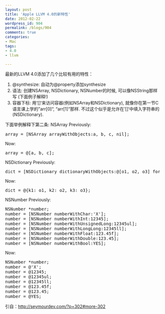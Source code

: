 ```yaml
---
layout: post
title: 'Apple LLVM 4.0的新特性'
date: 2012-02-22
wordpress_id: 904
permalink: /blogs/904
comments: true
categories:
- Mac
tags:
- 4.0
- llvm

---
```

最新的LLVM 4.0添加了几个比较有用的特性：
<ol>
	<li>@synthesize: 自动为@property添加synthesize</li>
	<li>语法: 创建NSArray, NSDictionary, NSNumber的时候, 可以像NSString那样写 (下面例子解释!)</li>
	<li>容器下标: 用’[]‘来访问容器(例如NSArray和NSDictionary), 就像你在第一节C语言课上学的”arr[0]“, “arr[1]“那样. 不过这个似乎是允许在’[]‘中填入字符串的(NSDictionary).</li>
</ol>
下面举例解释下第二条:
NSArray
Previously:
<pre class="prettyprint linenums">
array = [NSArray arrayWithObjects:a, b, c, nil];
</pre>

Now:
<pre class="prettyprint linenums">
array = @[a, b, c];
</pre>

NSDictionary
Previously:
<pre class="prettyprint linenums">
dict = [NSDictionary dictionaryWithObjects:@[o1, o2, o3] forKeys:@[k1, k2, k3]];
</pre>
Now:
<pre class="prettyprint linenums">
dict = @{k1: o1, k2: o2, k3: o3};
</pre>
NSNumber
Previously:
<pre class="prettyprint linenums">
NSNumber *number;
number = [NSNumber numberWithChar:'X'];
number = [NSNumber numberWithInt:12345];
number = [NSNumber numberWithUnsignedLong:12345ul];
number = [NSNumber numberWithLongLong:12345ll];
number = [NSNumber numberWithFloat:123.45f];
number = [NSNumber numberWithDouble:123.45];
number = [NSNumber numberWithBool:YES];
</pre>
Now:
<pre class="prettyprint linenums">
NSNumber *number;
number = @'X';
number = @12345;
number = @12345ul;
number = @12345ll;
number = @123.45f;
number = @123.45;
number = @YES;
</pre>

引自：http://seymourdev.com/?p=302#more-302
